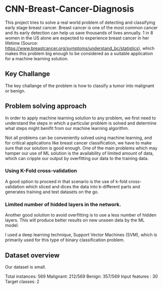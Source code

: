 # CNN-Breast-Cancer-Diagnosis

This project tries to solve a real world problem of detecting and classifying early stage breast cancer. Breast cancer is one of the most common cancer and its early detection can help us save thousands of lives annually. 1 in 8 women in the US alone are expected to experience breast cancer in her lifetime (Source: https://www.breastcancer.org/symptoms/understand_bc/statistics), which makes this problem big enough to be considered as a suitable application for a machine learning solution.

## Key Challange

The key challange of the problem is how to classify a tumor into malignant or benign.

## Problem solving approach

In order to apply machine learning solution to any problem, we first need to understand the steps in which a particular problem is solved and determine what steps might benifit from our machine learning algorithm. 

Not all problems can be conveniently solved using machine learning, and for critical applications like breast cancer classification, we have to make sure that our solution is good enough. One of the main problems which may hamper our use of ML solution is the availability of limited amount of data, which can cripple our output by overfitting our data to the training data. 

### Using K-Fold cross-validation
A good option to proceed in that scenario is the use of k-fold cross-validation which sliced and dices the data into k-different parts and generates training and test datasets on the go.

### Limited number of hidded layers in the network.
Another good solution to avoid overfitting is to use a less number of hidden layers. This will produce better results on new unseen data by the ML model.

I used a deep learning technique, Support Vector Machines (SVM), which is primarily used for this type of binary classification problem.

## Dataset overview
Our dataset is small. 

Total instances: 569
Malignant: 212/569
Benign: 357/569
Input features : 30
Target classes: 2




  

  


